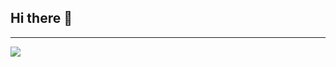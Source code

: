 ## Hi there 👋

---
[![](https://visitcount.itsvg.in/api?id=ntds&label=Profile%20Views&color=1&icon=6&pretty=true)](https://visitcount.itsvg.in)
  
<!-- Proudly created with GPRM ( https://gprm.itsvg.in ) -->
